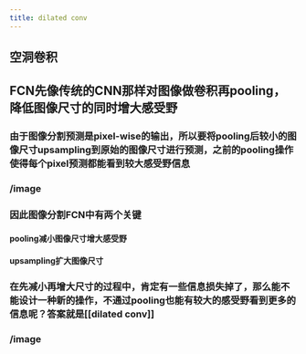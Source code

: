```yaml
---
title: dilated conv
---
```


## 空洞卷积
## FCN先像传统的CNN那样对图像做卷积再pooling，降低图像尺寸的同时增大感受野
### 由于图像分割预测是pixel-wise的输出，所以要将pooling后较小的图像尺寸upsampling到原始的图像尺寸进行预测，之前的pooling操作使得每个pixel预测都能看到较大感受野信息
### /image
### 因此图像分割FCN中有两个关键
#### pooling减小图像尺寸增大感受野
#### upsampling扩大图像尺寸
### 在先减小再增大尺寸的过程中，肯定有一些信息损失掉了，那么能不能设计一种新的操作，不通过pooling也能有较大的感受野看到更多的信息呢？答案就是[[dilated conv]]
### /image
